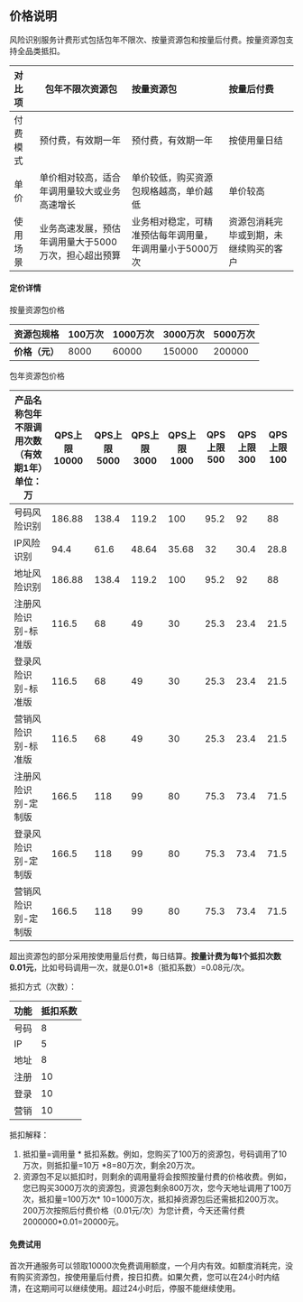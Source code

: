 ## 价格说明

风险识别服务计费形式包括包年不限次、按量资源包和按量后付费。按量资源包支持全品类抵扣。

| 对比项   | 包年不限次资源包                                     | 按量资源包                                               | 按量后付费                             |
| :------- | ---------------------------------------------------- | :------------------------------------------------------- | :------------------------------------- |
| 付费模式 | 预付费，有效期一年                                   | 预付费，有效期一年                                       | 按使用量日结                           |
| 单价     | 单价相对较高，适合年调用量较大或业务高速增长         | 单价较低，购买资源包规格越高，单价越低                   | 单价较高                               |
| 使用场景 | 业务高速发展，预估年调用量大于5000万次，担心超出预算 | 业务相对稳定，可精准预估每年调用量，年调用量小于5000万次 | 资源包消耗完毕或到期，未继续购买的客户 |

#### 定价详情

按量资源包价格

| **资源包规格** | 100万次 | 1000万次 | 3000万次 | 5000万次 |
| :------------: | ------- | -------- | -------- | -------- |
| **价格（元）** | 8000    | 60000    | 150000   | 200000   |

包年资源包价格

| 产品名称包年不限调用次数（有效期1年）单位：万 | QPS上限 10000 | QPS上限 5000 | QPS上限 3000 | QPS上限 1000 | QPS上限 500 | QPS上限 300 | QPS上限 100 |
| --------------------------------------------- | ------------- | ------------ | ------------ | ------------ | ----------- | ----------- | ----------- |
| 号码风险识别                                  | 186.88        | 138.4        | 119.2        | 100          | 95.2        | 92          | 88          |
| IP风险识别                                    | 94.4          | 61.6         | 48.64        | 35.68        | 32          | 30.4        | 28.8        |
| 地址风险识别                                  | 186.88        | 138.4        | 119.2        | 100          | 95.2        | 92          | 88          |
| 注册风险识别-标准版                           | 116.5         | 68           | 49           | 30           | 25.3        | 23.4        | 21.5        |
| 登录风险识别-标准版                           | 116.5         | 68           | 49           | 30           | 25.3        | 23.4        | 21.5        |
| 营销风险识别-标准版                           | 116.5         | 68           | 49           | 30           | 25.3        | 23.4        | 21.5        |
| 注册风险识别-定制版                           | 166.5         | 118          | 99           | 80           | 75.3        | 73.4        | 71.5        |
| 登录风险识别-定制版                           | 166.5         | 118          | 99           | 80           | 75.3        | 73.4        | 71.5        |
| 营销风险识别-定制版                           | 166.5         | 118          | 99           | 80           | 75.3        | 73.4        | 71.5        |

超出资源包的部分采用按使用量后付费，每日结算。**按量计费为每1个抵扣次数0.01元**，比如号码调用一次，就是0.01*8（抵扣系数）=0.08元/次。

抵扣方式（次数）：

| 功能 | 抵扣系数 |
| ---- | -------- |
| 号码 | 8        |
| IP   | 5        |
| 地址 | 8        |
| 注册 | 10       |
| 登录 | 10       |
| 营销 | 10       |


抵扣解释：

1. 抵扣量=调用量 * 抵扣系数。例如，您购买了100万的资源包，号码调用了10万次，则抵扣量=10万 *8=80万次，剩余20万次。
2. 资源包不足以抵扣时，则剩余的调用量将会按照按量付费的价格收费。例如，您已购买3000万次的资源包，资源包剩余800万次，您今天地址调用了100万次，抵扣量=100万次* 10=1000万次，抵扣掉资源包后还需抵扣200万次。200万次按照后付费价格（0.01元/次）为您计费，今天还需付费2000000*0.01=20000元。

#### 免费试用

首次开通服务可以领取10000次免费调用额度，一个月内有效。如额度消耗完，没有购买资源包，按使用量后付费，按日扣费。如果欠费，您可以在24小时内结清，在这期间可以继续使用。超过24小时后，停服不能继续使用。
